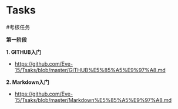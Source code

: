 # Tasks
#考核任务

**第一阶段**

**1. GITHUB入门**
* <https://github.com/Eve-15/Tsaks/blob/master/GITHUB%E5%85%A5%E9%97%A8.md>

**2. Markdown入门**
* <https://github.com/Eve-15/Tsaks/blob/master/Markdown%E5%85%A5%E9%97%A8.md>
